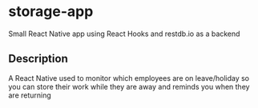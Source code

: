 # storage-app

Small React Native app using React Hooks and restdb.io as a backend

## Description

A React Native used to monitor which employees are on leave/holiday so you can store their work while they are away and reminds you when they are returning
